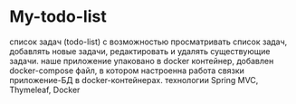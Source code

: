 # My-todo-list
 список задач (todo-list) с возможностью просматривать список задач, добавлять новые задачи, редактировать и удалять существующие задачи.
 наше приложение упаковано в docker контейнер, добавлен docker-compose файл, в котором настроенна работа связки приложение-БД в docker-контейнерах.
 технологии Spring MVC, Thymeleaf, Docker
